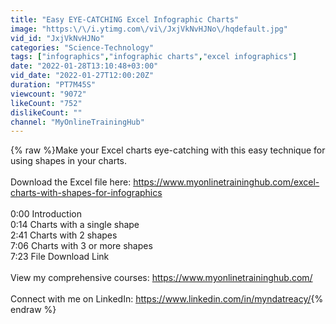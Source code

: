 ```yaml
---
title: "Easy EYE-CATCHING Excel Infographic Charts"
image: "https:\/\/i.ytimg.com\/vi\/JxjVkNvHJNo\/hqdefault.jpg"
vid_id: "JxjVkNvHJNo"
categories: "Science-Technology"
tags: ["infographics","infographic charts","excel infographics"]
date: "2022-01-28T13:10:48+03:00"
vid_date: "2022-01-27T12:00:20Z"
duration: "PT7M45S"
viewcount: "9072"
likeCount: "752"
dislikeCount: ""
channel: "MyOnlineTrainingHub"
---
```

{% raw %}Make your Excel charts eye-catching with this easy technique for using shapes in your charts.<br /><br />Download the Excel file here: <a rel="nofollow" target="blank" href="https://www.myonlinetraininghub.com/excel-charts-with-shapes-for-infographics">https://www.myonlinetraininghub.com/excel-charts-with-shapes-for-infographics</a><br /><br />0:00 Introduction<br />0:14 Charts with a single shape<br />2:41 Charts with 2 shapes<br />7:06 Charts with 3 or more shapes<br />7:23 File Download Link<br /><br />View my comprehensive courses: <a rel="nofollow" target="blank" href="https://www.myonlinetraininghub.com/">https://www.myonlinetraininghub.com/</a><br /><br />Connect with me on LinkedIn: <a rel="nofollow" target="blank" href="https://www.linkedin.com/in/myndatreacy/">https://www.linkedin.com/in/myndatreacy/</a>{% endraw %}
